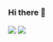 ### Hi there 👋
<img align="center" src="https://github-readme-stats.vercel.app/api?username=NameWjp&show_icons=true&count_private=true&card_width=450" />
<img align="center" src="https://github-readme-stats.vercel.app/api/top-langs/?username=NameWjp&layout=compact&card_width=450" />

